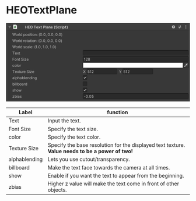 
# HEOTextPlane
![HEOTextPlane](img/HEOTextPlane.jpg)

|  Label |  function  |
| ----   | ---- |
| Text | Input the text. |
| Font Size | Specify the text size. |
| color | Specify the text color. |
| Texture Size | Specify the base resolution for the displayed text texture. **Value needs to be a power of two!** |
| alphablending | Lets you use cutout/transparency. |
| billboard | Make the text face towards the camera at all times. |
| show | Enable if you want the text to appear from the beginning. |
| zbias | Higher z value will make the text come in front of other objects. |